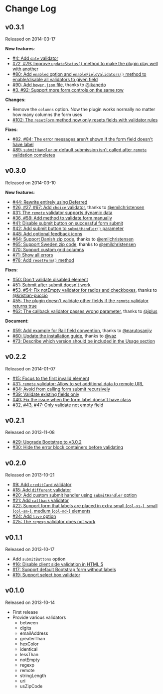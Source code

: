 # Change Log

## v0.3.1

Released on 2014-03-17

__New features__:

* [#4: Add ```date``` validator](https://github.com/nghuuphuoc/bootstrapvalidator/issues/4)
* [#72, #79: Improve ```updateStatus()``` method to make the plugin play well with another](https://github.com/nghuuphuoc/bootstrapvalidator/issues/72)
* [#80: Add ```enabled``` option and  ```enableFieldValidators()``` method to enable/disable all validators to given field](https://github.com/nghuuphuoc/bootstrapvalidator/issues/80)
* [#90: Add ```bower.json``` file](https://github.com/nghuuphuoc/bootstrapvalidator/pull/90), thanks to [@ikanedo](https://github.com/ikanedo)
* [#3, #92: Support more form controls on the same row](https://github.com/nghuuphuoc/bootstrapvalidator/issues/92)

__Changes__:

* Remove the ```columns``` option. Now the plugin works normally no matter how many columns the form uses
* [#102: The ```resetForm``` method now only resets fields with validator rules](https://github.com/nghuuphuoc/bootstrapvalidator/issues/102)

__Fixes__:

* [#82, #84: The error messages aren't shown if the form field doesn't have label](https://github.com/nghuuphuoc/bootstrapvalidator/issues/82)
* [#89: ```submitHandler``` or default submission isn't called after ```remote``` validation completes](https://github.com/nghuuphuoc/bootstrapvalidator/issues/89)

## v0.3.0

Released on 2014-03-10

__New features__:

* [#44: Rewrite entirely using Deferred](https://github.com/nghuuphuoc/bootstrapvalidator/issues/44)
* [#26, #27, #67: Add ```choice``` validator](https://github.com/nghuuphuoc/bootstrapvalidator/pull/67), thanks to [@emilchristensen](https://github.com/emilchristensen)
* [#31: The ```remote``` validator supports dynamic data](https://github.com/nghuuphuoc/bootstrapvalidator/issues/31)
* [#36, #58: Add method to validate form manually](https://github.com/nghuuphuoc/bootstrapvalidator/issues/58)
* [#41: Disable submit button on successful form submit](https://github.com/nghuuphuoc/bootstrapvalidator/issues/41)
* [#42: Add submit button to ```submitHandler()``` parameter](https://github.com/nghuuphuoc/bootstrapvalidator/issues/42)
* [#48: Add optional feedback icons](https://github.com/nghuuphuoc/bootstrapvalidator/issues/48)
* [#64: Support Danish zip code](https://github.com/nghuuphuoc/bootstrapvalidator/pull/64), thanks to [@emilchristensen](https://github.com/emilchristensen)
* [#65: Support Sweden zip code](https://github.com/nghuuphuoc/bootstrapvalidator/pull/65), thanks to [@emilchristensen](https://github.com/emilchristensen)
* [#70: Support custom grid columns](https://github.com/nghuuphuoc/bootstrapvalidator/issues/70)
* [#71: Show all errors](https://github.com/nghuuphuoc/bootstrapvalidator/issues/71)
* [#76: Add ```resetForm()``` method](https://github.com/nghuuphuoc/bootstrapvalidator/issues/76)

__Fixes__:

* [#50: Don't validate disabled element](https://github.com/nghuuphuoc/bootstrapvalidator/issues/50)
* [#51: Submit after submit doesn't work](https://github.com/nghuuphuoc/bootstrapvalidator/issues/51)
* [#53, #54: Fix notEmpty validator for radios and checkboxes](https://github.com/nghuuphuoc/bootstrapvalidator/pull/54), thanks to [@kristian-puccio](https://github.com/kristian-puccio)
* [#55: The plugin doesn't validate other fields if the ```remote``` validator returns true](https://github.com/nghuuphuoc/bootstrapvalidator/issues/55)
* [#62: The callback validator passes wrong parameter](https://github.com/nghuuphuoc/bootstrapvalidator/pull/62), thanks to [@iplus](https://github.com/iplus)

__Document__:

* [#59: Add example for Rail field convention](https://github.com/nghuuphuoc/bootstrapvalidator/pull/59), thanks to [@narutosanjiv](https://github.com/narutosanjiv)
* [#60: Update the installation guide](https://github.com/nghuuphuoc/bootstrapvalidator/pull/60), thanks to [@vaz](https://github.com/vaz)
* [#73: Describe which version should be included in the Usage section](https://github.com/nghuuphuoc/bootstrapvalidator/issues/73)

## v0.2.2

Released on 2014-01-07

* [#15: Focus to the first invalid element](https://github.com/nghuuphuoc/bootstrapvalidator/issues/15)
* [#31: ```remote``` validator: Allow to set additional data to remote URL](https://github.com/nghuuphuoc/bootstrapvalidator/issues/31)
* [#34: Avoid from calling form submit recursively](https://github.com/nghuuphuoc/bootstrapvalidator/issues/34)
* [#39: Validate existing fields only](https://github.com/nghuuphuoc/bootstrapvalidator/issues/39)
* [#40: Fix the issue when the form label doesn't have class](https://github.com/nghuuphuoc/bootstrapvalidator/issues/40)
* [#32, #43, #47: Only validate not empty field](https://github.com/nghuuphuoc/bootstrapvalidator/issues/43)

## v0.2.1

Released on 2013-11-08

* [#29: Upgrade Bootstrap to v3.0.2](https://github.com/nghuuphuoc/bootstrapvalidator/issues/29)
* [#30: Hide the error block containers before validating](https://github.com/nghuuphuoc/bootstrapvalidator/issues/30)

## v0.2.0

Released on 2013-10-21

* [#9: Add ```creditCard``` validator](https://github.com/nghuuphuoc/bootstrapvalidator/issues/9)
* [#18: Add ```different``` validator](https://github.com/nghuuphuoc/bootstrapvalidator/issues/18)
* [#20: Add custom submit handler using ```submitHandler``` option](https://github.com/nghuuphuoc/bootstrapvalidator/issues/20)
* [#21: Add ```callback``` validator](https://github.com/nghuuphuoc/bootstrapvalidator/issues/21)
* [#22: Support form that labels are placed in extra small (```col-xs-```), small (```col-sm-```), medium (```col-md-```) elements](https://github.com/nghuuphuoc/bootstrapvalidator/issues/22)
* [#24: Add ```live``` option](https://github.com/nghuuphuoc/bootstrapvalidator/issues/24)
* [#25: The ```regexp``` validator does not work](https://github.com/nghuuphuoc/bootstrapvalidator/issues/25)

## v0.1.1

Released on 2013-10-17

* Add ```submitButtons``` option
* [#16: Disable client side validation in HTML 5](https://github.com/nghuuphuoc/bootstrapvalidator/issues/16)
* [#17: Support default Bootstrap form without labels](https://github.com/nghuuphuoc/bootstrapvalidator/issues/17)
* [#19: Support select box validator](https://github.com/nghuuphuoc/bootstrapvalidator/issues/19)

## v0.1.0

Released on 2013-10-14

* First release
* Provide various validators
    - between
    - digits
    - emailAddress
    - greaterThan
    - hexColor
    - identical
    - lessThan
    - notEmpty
    - regexp
    - remote
    - stringLength
    - uri
    - usZipCode
